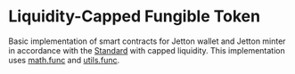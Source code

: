 # Liquidity-Capped Fungible Token
Basic implementation of smart contracts for Jetton wallet and Jetton minter in accordance with the [Standard](https://github.com/ton-blockchain/TIPs/issues/74) with capped liquidity.
This implementation uses [math.func](https://github.com/TonoxDeFi/math.func) and [utils.func](https://github.com/TonoxDeFi/utils.func).